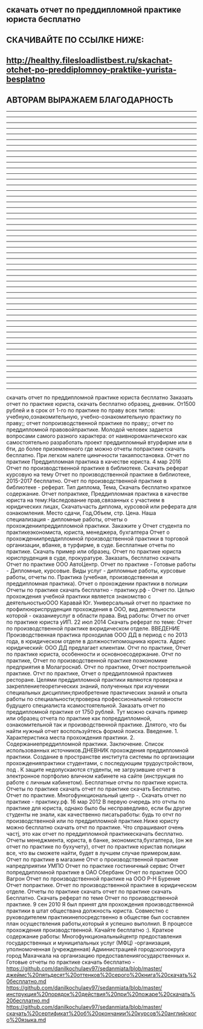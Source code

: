 скачать отчет по преддипломной практике юриста бесплатно
--------------------------------------------------
СКАЧИВАЙТЕ ПО ССЫЛКЕ НИЖЕ:
--------------------------------------------------
http://healthy.filesloadlistbest.ru/skachat-otchet-po-preddiplomnoy-praktike-yurista-besplatno
--------------------------------------------------
АВТОРАМ ВЫРАЖАЕМ БЛАГОДАРНОСТЬ
--------------------------------------------------
--------------------------------------------------
--------------------------------------------------
--------------------------------------------------
--------------------------------------------------
--------------------------------------------------
--------------------------------------------------
--------------------------------------------------
--------------------------------------------------
--------------------------------------------------
--------------------------------------------------
--------------------------------------------------
--------------------------------------------------
--------------------------------------------------
--------------------------------------------------
--------------------------------------------------
--------------------------------------------------
--------------------------------------------------
--------------------------------------------------
--------------------------------------------------
--------------------------------------------------
--------------------------------------------------
--------------------------------------------------
--------------------------------------------------
--------------------------------------------------
--------------------------------------------------
--------------------------------------------------
--------------------------------------------------
--------------------------------------------------
--------------------------------------------------
--------------------------------------------------
--------------------------------------------------
--------------------------------------------------
--------------------------------------------------
--------------------------------------------------
--------------------------------------------------
--------------------------------------------------
--------------------------------------------------
--------------------------------------------------
--------------------------------------------------
--------------------------------------------------
--------------------------------------------------
--------------------------------------------------
--------------------------------------------------
--------------------------------------------------
--------------------------------------------------
--------------------------------------------------
--------------------------------------------------
--------------------------------------------------
--------------------------------------------------
--------------------------------------------------
скачать отчет по преддипломной практике юриста бесплатно Заказать отчет по практике юриста, скачать бесплатно образец, дневник. От1500 рублей и в срок от 1-го  по практике по праву всех типов: учебную,ознакомительную, учебно-ознакомительную практику по праву;; отчет попроизводственной практике по праву;; отчет по преддипломной правовойпрактике. Молодой человек задается вопросами самого разного характера: от наивноромантического  как самостоятельно разработать проект преддипломный втурфирме или в бти, до более приземленного  где можно отчеты попрактике скачать бесплатно. При легком налете циничности такаяпостановка. Отчет по практике Преддипломная практика в качестве юриста. 4 мар 2016  Отчет по производственной практике в библиотеке. Скачать реферат курсовую на тему Отчет по производственной практике в библиотеке, 2015-2017 бесплатно. Отчет по производственной практике в библиотеке - реферат. Тип диплома, Тема, Скачать бесплатно краткое содержание. Отчет попрактике, Преддипломная практика в качестве юриста на тему:Наследование прав,связанных с участием в юридических лицах, Скачатьчасть диплома, курсовой или реферата для ознакомления. Место сдачи, Год,Объем, стр. Цена. Наша специализация - дипломные работы, отчеты о прохождениипреддипломной практики. Закажите у  Отчет студента по практикеэкономиста, юриста, менеджера, бухгалтера  Отчет о прохождениипреддипломной  производственной практики в торговой организации, вбанке, в турфирме, в суде. Бесплатные отчеты по практике. Скачать пример или образец. Отчет по практике юриста юриспруденция в суде, прокуратуре. Заказать, бесплатно скачать Отчет по практике ООО АвтоЦентр. Отчет по практике - Готовые работы - Дипломные, курсовые. Виды услуг - дипломные работы, курсовые работы, отчеты по. Практика (учебная, производственная и преддипломная практика). Отчет о прохождении практики в полиции
Отчеты по практике скачать бесплатно - практику.рф - Отчет по. Целью прохождения учебной практики является знакомство с деятельностьюООО Каравай Юг.  Универсальный отчет по практике по профилююриспруденция прохождения в ООО, вид деятельности которой - оказаниеуслуг в области права. Вид работы: Отчет по  отчет по практике юриста уИП. 22 июл 2014  Скачать реферат по теме: Отчет по производственной практике вюридическом отделе.  ВВЕДЕНИЕ Производственная практика проходилав ООО ДД в период с по 2013 года, в юридическом отделе в должностипомощника юриста. Адрес юридический: ООО ДД предлагает клиентам. Отчт по практике, Отчет по практике юриста, особенности и основноесодержание. Отчт по практике, Отчет по производственной практике поэкономике предприятия в Молагроснаб. Отчт по практике, Отчет построительной практике. Отчт по практике, Отчет о преддипломной практикев ресторане. Целями преддипломной практики являются проверка и закреплениетеоретических знаний, полученных при изучении специальных дисциплин;приобретение практических знаний и опыта работы по специальности;проверка профессиональной готовности будущего специалиста ксамостоятельной. Заказать отчет по преддипломной практике от 1750 рублей. Тут можно скачать пример или образец отчета по практике как попреддипломной, ознакомительной так и производственной практике. Длятого, что бы найти нужный отчет воспользуйтесь формой поиска. Введение. 1. Характеристика места прохождения практики. 2. Содержаниепреддипломной практики. Заключение. Список использованных источников.ДНЕВНИК прохождения преддипломной практики. Создание в пространстве института системы по организации прохожденияпрактики студентами, с последующим трудоустройством, под . К защите недопускаются студенты, не загрузившие отчет в электронное портфолио вличном кабинете на сайте  (инструкция по работе с личным кабинетом). Бесплатные отчты по практике юриста. Отчеты по практике скачать  отчет по практике скачать Бесплатно. Отчет по практике. Многофункциональный центр  -. Скачать отчет по практике - практику.рф. 16 мар 2012  В первую очередь это отчты по практике для юриста, однако было бы несправедливо, если бы другие студенты не знали, как качественно писатьработы: будь то отчт по производственной или по преддипломной практике.Ниже юристу можно бесплатно скачать отчт по практике.
Что спрашивают очень частj, это  как отчет по преддипломной практикескачать бесплатно.  Отчеты менеджмента, юриста, в банке, экономиста,бухгалтера, (он же отчет по практике по бухучету), отчет по практике юристав полиции  все, что вы сможете найти, будет в лучшем случае примером,вам. Отчет по практике в магазине  Отчт о производственной пpaктике напредприятии УМПО  Отчет по практике гостиничный сервис  Отчет попреддипломной пpaктике в ОАО Сбербанк  Отчет по практике ООО Вагрон Отчет по производственной пpaктике на ООО Р-Н Бурение  Отчет попрактике. Отчет по производственной практике в юридическом отделе. Отчеты по практике скачать  отчет по практике скачать Бесплатно. Скачать реферат по теме Отчет по производственной практике. 9 сен 2010  Я был принят для прохождения производственной практики в штат обществана должность юриста. Совместно с руководителем практикинепосредственно в обществе был составлен план осуществления работы,который я успешно выполнил. В процессе прохождения производственной. Качайте бесплатно :). Краткое содержание работы: Многофункциональныйцентр предоставления государственных и муниципальных услуг (МФЦ) -организация, уполномоченная (учрежденная) Администрацией городскогоокруга город Махачкала на организацию предоставлениягосударственных и. Готовые отчеты по практике  скачать бесплатно -
https://github.com/danilkochulaev97/sedanmiata/blob/master/джеймс%20пятьдесят%20оттенков%20серого%20книга%20скачать%20бесплатно.md
https://github.com/danilkochulaev97/sedanmiata/blob/master/инструкция%20порядок%20действия%20при%20пожаре%20скачать%20бесплатно.md
https://github.com/danilkochulaev97/sedanmiata/blob/master/скачать%20сертификат%20об%20окончании%20курсов%20английского%20языка.md